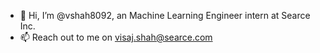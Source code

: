 - 👋 Hi, I’m @vshah8092, an Machine Learning Engineer intern at Searce Inc.
- 📫 Reach out to me on visaj.shah@searce.com
